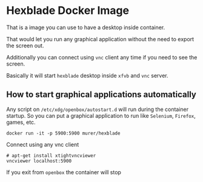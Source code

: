 # Hexblade Docker Image

That is a image you can use to have a desktop inside container.

That would let you run any graphical application without the need to export the screen out.

Additionally you can connect using ``vnc`` client any time if you need to see the screen.

Basically it will start ``hexblade`` desktop inside ``xfvb`` and ``vnc`` server.

## How to start graphical applications automatically

Any script on ``/etc/xdg/openbox/autostart.d`` will run during the container startup. So you can put a graphical application to run like ``Selenium``, ``Firefox``, games, etc.

```shell
docker run -it -p 5900:5900 murer/hexblade
```

Connect using any vnc client

```shell
# apt-get install xtightvncviewer
vncviewer localhost:5900
```

If you exit from ``openbox`` the container will stop
